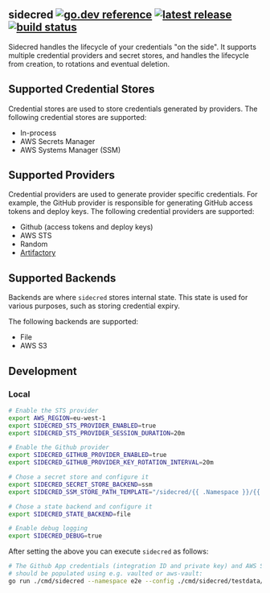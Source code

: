 
## sidecred [![go.dev reference](https://img.shields.io/badge/go.dev-reference-007d9c?logo=go&logoColor=white&style=flat-square)](https://pkg.go.dev/github.com/telia-oss/sidecred) [![latest release](https://img.shields.io/github/v/release/telia-oss/sidecred?style=flat-square)](https://github.com/telia-oss/sidecred/releases/latest) [![build status](https://img.shields.io/github/workflow/status/telia-oss/sidecred/workflow?label=build&logo=github&style=flat-square)](https://github.com/telia-oss/sidecred/actions?query=workflow%3Atest)

Sidecred handles the lifecycle of your credentials "on the side". It supports multiple credential providers and secret stores, and handles the lifecycle from creation, to rotations and eventual deletion.

## Supported Credential Stores

Credential stores are used to store credentials generated by providers. The following credential stores are supported:

* In-process
* AWS Secrets Manager
* AWS Systems Manager (SSM)

## Supported Providers

Credential providers are used to generate provider specific credentials. For example, the GitHub provider is responsible for generating GitHub access tokens and deploy keys. The following credential providers are supported:

* Github (access tokens and deploy keys)
* AWS STS
* Random
* [Artifactory](./provider/artifactory/README.md)

## Supported Backends

Backends are where `sidecred` stores internal state. This state is used for various purposes, such as storing credential expiry.

The following backends are supported:

* File
* AWS S3

## Development

### Local

```bash
# Enable the STS provider
export AWS_REGION=eu-west-1
export SIDECRED_STS_PROVIDER_ENABLED=true
export SIDECRED_STS_PROVIDER_SESSION_DURATION=20m

# Enable the Github provider
export SIDECRED_GITHUB_PROVIDER_ENABLED=true
export SIDECRED_GITHUB_PROVIDER_KEY_ROTATION_INTERVAL=20m

# Chose a secret store and configure it
export SIDECRED_SECRET_STORE_BACKEND=ssm
export SIDECRED_SSM_STORE_PATH_TEMPLATE="/sidecred/{{ .Namespace }}/{{ .Name }}"

# Chose a state backend and configure it
export SIDECRED_STATE_BACKEND=file

# Enable debug logging
export SIDECRED_DEBUG=true
```

After setting the above you can execute `sidecred` as follows:

```bash
# The Github App credentials (integration ID and private key) and AWS STS credentials
# should be populated using e.g. vaulted or aws-vault:
go run ./cmd/sidecred --namespace e2e --config ./cmd/sidecred/testdata/config.yml
```
